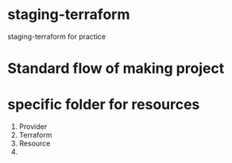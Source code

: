 # staging-terraform
staging-terraform for practice

# Standard flow of making project
# specific folder for resources
1. Provider
2. Terraform
3. Resource
3. 
